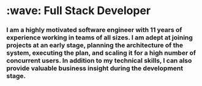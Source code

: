 <h1 align="left" id="macropower-title">:wave: Full Stack Developer</h1>
<h3 align="left">I am a highly motivated software engineer with 11 years of experience working in teams of all sizes. I am adept at joining
projects at an early stage, planning the architecture of the system, executing the plan, and scaling it for a high number of
concurrent users. In addition to my technical skills, I can also provide valuable business insight during the development
stage.</h3>

<!-- ## ⚡ Technologies -->

<!-- ![JavaScript](https://img.shields.io/badge/-JavaScript-black?style=flat-square&logo=javascript)
![Nodejs](https://img.shields.io/badge/-Nodejs-black?style=flat-square&logo=Node.js)
![Python](https://img.shields.io/badge/-Python-black?style=flat-square&logo=Python)
![React](https://img.shields.io/badge/-React-black?style=flat-square&logo=react)
![Angular](https://img.shields.io/badge/-Angular-black?style=flat-square&logo=angular)
![Django](https://img.shields.io/badge/-Django-005571?style=flat-square&logo=django)
![RubyOnRails](https://img.shields.io/badge/-RubyOnRails-E10098?style=flat-square&logo=rubyonrails)
![TailwindCss](https://img.shields.io/badge/-TailwindCss-black?style=flat-square&logo=tailwindcss)
![Java](https://img.shields.io/badge/-java-E34A86?style=flat-square&logo=java)
![C++](https://img.shields.io/badge/-C++-00599C?style=flat-square&logo=c)
![HTML5](https://img.shields.io/badge/-HTML5-E34F26?style=flat-square&logo=html5&logoColor=white)
![CSS3](https://img.shields.io/badge/-CSS3-1572B6?style=flat-square&logo=css3)
![Bootstrap](https://img.shields.io/badge/-Bootstrap-563D7C?style=flat-square&logo=bootstrap)
![TypeScript](https://img.shields.io/badge/-TypeScript-007ACC?style=flat-square&logo=typescript)
![MongoDB](https://img.shields.io/badge/-MongoDB-black?style=flat-square&logo=mongodb)
![Redis](https://img.shields.io/badge/-Redis-black?style=flat-square&logo=Redis)
![ElasticSearch](https://img.shields.io/badge/-ElasticSearch-005571?style=flat-square&logo=elasticsearch)
![GraphQL](https://img.shields.io/badge/-GraphQL-E10098?style=flat-square&logo=graphql)
![Apollo GraphQL](https://img.shields.io/badge/-Apollo%20GraphQL-311C87?style=flat-square&logo=apollo-graphql)
![PostgreSQL](https://img.shields.io/badge/-PostgreSQL-336791?style=flat-square&logo=postgresql)
![MySQL](https://img.shields.io/badge/-MySQL-black?style=flat-square&logo=mysql)
![Heroku](https://img.shields.io/badge/-Heroku-430098?style=flat-square&logo=heroku)
![Docker](https://img.shields.io/badge/-Docker-black?style=flat-square&logo=docker)
![DigitalOcean](https://img.shields.io/badge/-Digital%20Ocean-darkblue?style=flat-square&logo=digitalocean)
![Amazon AWS](https://img.shields.io/badge/Amazon%20AWS-232F3E?style=flat-square&logo=amazon-aws)
![Microsoft Azure](https://img.shields.io/badge/Microsoft%20Azure-232F7E?style=flat-square&logo=microsoft-azure)
![Google Cloud](https://img.shields.io/badge/Google%20Cloud-black?style=flat-square&logo=google-cloud)
![Git](https://img.shields.io/badge/-Git-black?style=flat-square&logo=git)
![GitHub](https://img.shields.io/badge/-GitHub-181717?style=flat-square&logo=github)
![GitLab](https://img.shields.io/badge/-GitLab-FCA121?style=flat-square&logo=gitlab)
![BitBucket](https://img.shields.io/badge/-BitBucket-darkblue?style=flat-square&logo=bitbucket)
![Raspberry Pi](https://img.shields.io/badge/-Raspberry%20Pi-C51A4A?style=flat-square&logo=Raspberry-Pi) -->

<!-- <p align="center">
  <a href="https://skillicons.dev">
    <img src="https://skillicons.dev/icons?i=html,js,ts,css,sass,php,py,react,redux,nextjs,nuxtjs,angular,vue,nodejs,webpack,django,flask,laravel,wordpress,bootstrap,tailwind,jquery,mongodb,mysql,postgres,sqlite,c,cs,cpp,java,ruby,rails,md,nginx,powershell,prisma,qt,vscode,atom,idea,androidstudio,eclipse,git,github,linux,svg,unity,vercel,heroku,aws,azure,d3,electron,firebase,nestjs" />
  </a>
</p> -->

<!-- <div align="center">
    Contact Me Here!
    </a></h2>
    <div align="center">
      <a href="https://t.me/cool0401">
         <img src="https://user-images.githubusercontent.com/101947194/226695828-a2a6ee49-276f-4643-9fc4-8c72222c7006.svg" height="50" />
      </a>&nbsp;&nbsp;&nbsp;
      <a href="mailto:connectDot0118@outlook.com">
         <img src='https://img.icons8.com/fluency/344/gmail-new.png' height="50">
      </a>&nbsp;&nbsp;&nbsp;
      <a href="https://join.skype.com/invite/AIYKudQlkf19">
         <img src='https://img.icons8.com/color/344/skype.png' height="50">
      </a> 
    </div>-->
 </div>
